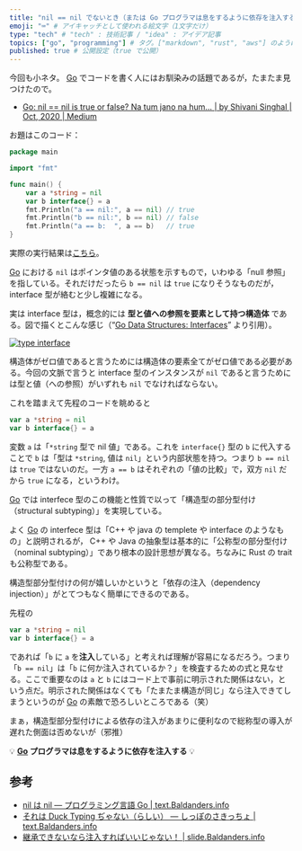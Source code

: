 ```yaml
---
title: "nil == nil でないとき（または Go プログラマは息をするように依存を注入する）" # 記事のタイトル
emoji: "⌨" # アイキャッチとして使われる絵文字（1文字だけ）
type: "tech" # "tech" : 技術記事 / "idea" : アイデア記事
topics: ["go", "programming"] # タグ。["markdown", "rust", "aws"] のように指定する
published: true # 公開設定（true で公開）
---
```


今回も小ネタ。 [Go] でコードを書く人にはお馴染みの話題であるが，たまたま見つけたので。

- [Go: nil == nil is true or false? Na tum jano na hum… | by Shivani Singhal | Oct, 2020 | Medium](https://medium.com/@shivi28/go-when-nil-nil-returns-true-a8a014abeffb)

お題はこのコード：

```go
package main

import "fmt"

func main() {
    var a *string = nil
    var b interface{} = a
    fmt.Println("a == nil:", a == nil) // true
    fmt.Println("b == nil:", b == nil) // false
    fmt.Println("a == b:  ", a == b)   // true
}
```

実際の実行結果は[こちら](https://play.golang.org/p/wKADfQk3-li)。

[Go] における `nil` はポインタ値のある状態を示すもので，いわゆる「null 参照」を指している。それだけだったら `b == nil` は `true` になりそうなものだが， interface 型が絡むと少し複雑になる。

実は interface 型は，概念的には **型と値への参照を要素として持つ構造体** である。図で描くとこんな感じ（“[Go Data Structures: Interfaces](https://research.swtch.com/interfaces)” より引用）。

[![type interface](https://research.swtch.com/gointer2.png)](https://research.swtch.com/interfaces)

構造体がゼロ値であると言うためには構造体の要素全てがゼロ値である必要がある。今回の文脈で言うと interface 型のインスタンスが `nil` であると言うためには型と値（への参照）がいずれも `nil` でなければならない。

これを踏まえて先程のコードを眺めると

```go
var a *string = nil
var b interface{} = a
```

変数 `a` は「`*string` 型で nil 値」である。これを `interface{}` 型の `b` に代入することで `b` は「型は `*string`, 値は `nil`」という内部状態を持つ。つまり `b == nil` は `true` ではないのだ。一方 `a == b` はそれぞれの「値の比較」で，双方 `nil` だから `true` になる，というわけ。

[Go] では interfece 型のこの機能と性質で以って「構造型の部分型付け（structural subtyping）」を実現している。

よく [Go] の interfece 型は「C++ や java の templete や interface のようなもの」と説明されるが， C++ や Java の抽象型は基本的に「公称型の部分型付け（nominal subtyping）」であり根本の設計思想が異なる。ちなみに Rust の trait も公称型である。

構造型部分型付けの何が嬉しいかというと「依存の注入（dependency injection）」がとてつもなく簡単にできるのである。

先程の

```go
var a *string = nil
var b interface{} = a
```

であれば「`b` に `a` を**注入**している」と考えれば理解が容易になるだろう。つまり「`b == nil`」は「`b` に何か注入されているか？」を検査するための式と見なせる。ここで重要なのは `a` と `b` にはコード上で事前に明示された関係はない，という点だ。明示された関係はなくても「たまたま構造が同じ」なら注入できてしまうというのが [Go] の素敵で恐ろしいところである（笑）

まぁ，構造型部分型付けによる依存の注入があまりに便利なので総称型の導入が遅れた側面は否めないが（邪推）

💡 **[Go] プログラマは息をするように依存を注入する** 💡

## 参考

- [nil は nil — プログラミング言語 Go | text.Baldanders.info](https://text.baldanders.info/golang/nil-is-nil/)
- [それは Duck Typing ぢゃない（らしい） — しっぽのさきっちょ | text.Baldanders.info](https://text.baldanders.info/remark/2020/04/subtyping/)
- [継承できないなら注入すればいいじゃない！ | slide.Baldanders.info](https://slide.baldanders.info/shimane-go-2020-01-23/)

[Go]: https://golang.org/ "The Go Programming Language"
